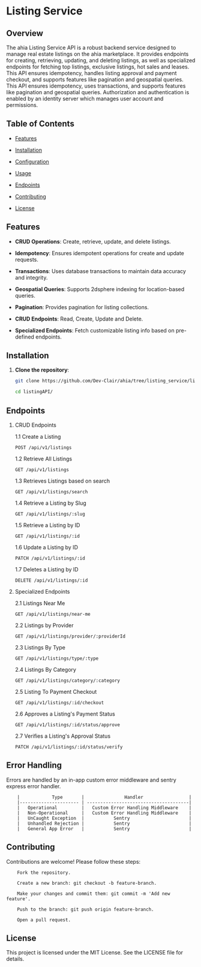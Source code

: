 # Listing Service

## Overview

The ahia Listing Service API is a robust backend service designed to manage real estate listings on the ahia marketplace. It provides endpoints for creating, retrieving, updating, and deleting listings, as well as specialized endpoints for fetching top listings, exclusive listings, hot sales and leases. This API ensures idempotency, handles listing approval and payment checkout, and supports features like pagination and geospatial queries.
This API ensures idempotency, uses transactions, and supports features like pagination and geospatial queries.
Authorization and authentication is enabled by an identity server which manages user account and permissions.

## Table of Contents

- [Features](#features)

- [Installation](#installation)

- [Configuration](#configuration)

- [Usage](#usage)

- [Endpoints](#endpoints)

- [Contributing](#contributing)

- [License](#license)

## Features

- **CRUD Operations**: Create, retrieve, update, and delete listings.

- **Idempotency**: Ensures idempotent operations for create and update requests.

- **Transactions**: Uses database transactions to maintain data accuracy and integrity.

- **Geospatial Queries**: Supports 2dsphere indexing for location-based queries.

- **Pagination**: Provides pagination for listing collections.

- **CRUD Endpoints**: Read, Create, Update and Delete.

- **Specialized Endpoints**: Fetch customizable listing info based on pre-defined endpoints.

## Installation

1. **Clone the repository**:

   ```bash
   git clone https://github.com/Dev-Clair/ahia/tree/listing_service/listingAPI.git

   cd listingAPI/
   ```

## Endpoints

1.  CRUD Endpoints

    1.1 Create a Listing

    ```
    POST /api/v1/listings
    ```

    1.2 Retrieve All Listings

    ```
    GET /api/v1/listings
    ```

    1.3 Retrieves Listings based on search

    ```
    GET /api/v1/listings/search
    ```

    1.4 Retrieve a Listing by Slug

    ```
    GET /api/v1/listings/:slug
    ```

    1.5 Retrieve a Listing by ID

    ```
    GET /api/v1/listings/:id
    ```

    1.6 Update a Listing by ID

    ```
    PATCH /api/v1/listings/:id
    ```

    1.7 Deletes a Listing by ID

    ```
    DELETE /api/v1/listings/:id
    ```

2.  Specialized Endpoints

    2.1 Listings Near Me

    ```
    GET /api/v1/listings/near-me
    ```

    2.2 Listings by Provider

    ```
    GET /api/v1/listings/provider/:providerId
    ```

    2.3 Listings By Type

    ```
    GET /api/v1/listings/type/:type
    ```

    2.4 Listings By Category

    ```
    GET /api/v1/listings/category/:category
    ```

    2.5 Listing To Payment Checkout

    ```
    GET /api/v1/listings/:id/checkout
    ```

    2.6 Approves a Listing's Payment Status

    ```
    GET /api/v1/listings/:id/status/approve
    ```

    2.7 Verifies a Listing's Approval Status

    ```
    PATCH /api/v1/listings/:id/status/verify
    ```

## Error Handling

Errors are handled by an in-app custom error middleware and sentry express error handler.

        |            Type       |               Handler                 |
        |---------------------- | --------------------------------------|
        |   Operational         |   Custom Error Handling Middleware    |
        |   Non-Operational     |   Custom Error Handling Middleware    |
        |   UnCaught Exception  |           Sentry                      |
        |   Unhandled Rejection |           Sentry                      |
        |   General App Error   |           Sentry                      |

## Contributing

Contributions are welcome! Please follow these steps:

```
    Fork the repository.

    Create a new branch: git checkout -b feature-branch.

    Make your changes and commit them: git commit -m 'Add new feature'.

    Push to the branch: git push origin feature-branch.

    Open a pull request.
```

## License

This project is licensed under the MIT License. See the LICENSE file for details.
